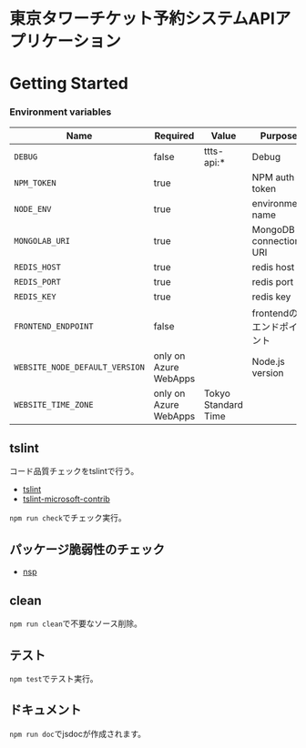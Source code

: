# 東京タワーチケット予約システムAPIアプリケーション

# Getting Started

### Environment variables

| Name                           | Required              | Value               | Purpose                |
| ------------------------------ | --------------------- | ------------------- | ---------------------- |
| `DEBUG`                        | false                 | ttts-api:*          | Debug                  |
| `NPM_TOKEN`                    | true                  |                     | NPM auth token         |
| `NODE_ENV`                     | true                  |                     | environment name       |
| `MONGOLAB_URI`                 | true                  |                     | MongoDB connection URI |
| `REDIS_HOST`                   | true                  |                     | redis host             |
| `REDIS_PORT`                   | true                  |                     | redis port             |
| `REDIS_KEY`                    | true                  |                     | redis key              |
| `FRONTEND_ENDPOINT`            | false                 |                     | frontendのエンドポイント       |
| `WEBSITE_NODE_DEFAULT_VERSION` | only on Azure WebApps |                     | Node.js version        |
| `WEBSITE_TIME_ZONE`            | only on Azure WebApps | Tokyo Standard Time |

## tslint

コード品質チェックをtslintで行う。
* [tslint](https://github.com/palantir/tslint)
* [tslint-microsoft-contrib](https://github.com/Microsoft/tslint-microsoft-contrib)

`npm run check`でチェック実行。


## パッケージ脆弱性のチェック

* [nsp](https://www.npmjs.com/package/nsp)


## clean
`npm run clean`で不要なソース削除。


## テスト
`npm test`でテスト実行。


## ドキュメント
`npm run doc`でjsdocが作成されます。
